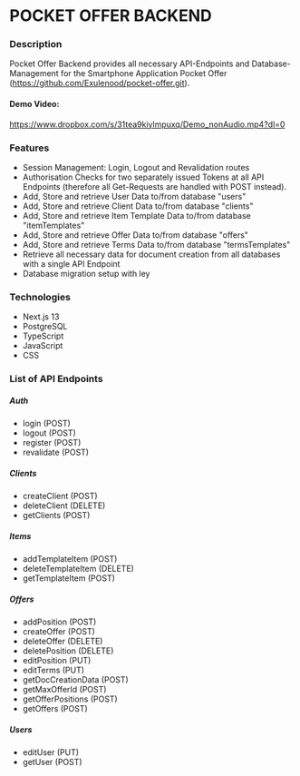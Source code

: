 # POCKET OFFER BACKEND

### Description

Pocket Offer Backend provides all necessary API-Endpoints and Database-Management for the Smartphone Application Pocket Offer (https://github.com/Exulenood/pocket-offer.git).

#### Demo Video:
https://www.dropbox.com/s/31tea9kiylmpuxq/Demo_nonAudio.mp4?dl=0

### Features

- Session Management: Login, Logout and Revalidation routes
- Authorisation Checks for two separately issued Tokens at all API Endpoints (therefore all Get-Requests are handled with POST instead).
- Add, Store and retrieve User Data to/from database "users"
- Add, Store and retrieve Client Data to/from database "clients"
- Add, Store and retrieve Item Template Data to/from database "itemTemplates"
- Add, Store and retrieve Offer Data to/from database "offers"
- Add, Store and retrieve Terms Data to/from database "termsTemplates"
- Retrieve all necessary data for document creation from all databases with a single API Endpoint
- Database migration setup with ley

### Technologies

- Next.js 13
- PostgreSQL
- TypeScript
- JavaScript
- CSS

### List of API Endpoints

##### Auth

- login (POST)
- logout (POST)
- register (POST)
- revalidate (POST)

##### Clients

- createClient (POST)
- deleteClient (DELETE)
- getClients (POST)

##### Items

- addTemplateItem (POST)
- deleteTemplateItem (DELETE)
- getTemplateItem (POST)

##### Offers

- addPosition (POST)
- createOffer (POST)
- deleteOffer (DELETE)
- deletePosition (DELETE)
- editPosition (PUT)
- editTerms (PUT)
- getDocCreationData (POST)
- getMaxOfferId (POST)
- getOfferPositions (POST)
- getOffers (POST)

##### Users

- editUser (PUT)
- getUser (POST)
